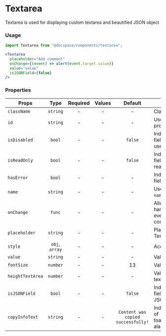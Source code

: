 # Textarea

Textarea is used for displaying custom textarea and beautified JSON object

### Usage

```js
import Textarea from "@docspace/components/textarea";
```

```jsx
<Textarea
  placeholder="Add comment"
  onChange={(event) => alert(event.target.value)}
  value="value"
  isJSONField={false}
/>
```

### Properties

| Props            |      Type      | Required | Values | Default | Description                                              |
| ---------------- | :------------: | :------: | :----: | :-----: | -------------------------------------------------------- |
| `className`      |    `string`    |    -     |   -    |    -    | Class name                                               |
| `id`             |    `string`    |    -     |   -    |    -    | Used as HTML `id` property                               |
| `isDisabled`     |     `bool`     |    -     |   -    | `false` | Indicates that the field cannot be used                  |
| `isReadOnly`     |     `bool`     |    -     |   -    | `false` | Indicates that the field is displaying read-only content |
| `hasError`       |     `bool`     |    -     |   -    |    -    | Indicates the input field has an error                   |
| `name`           |    `string`    |    -     |   -    |    -    | Used as HTML `name` property                             |
| `onChange`       |     `func`     |    -     |   -    |    -    | Allow you to handle changing events of component         |
| `placeholder`    |    `string`    |    -     |   -    |    -    | Placeholder for Textarea                                 |
| `style`          | `obj`, `array` |    -     |   -    |    -    | Accepts css style                                        |
| `value`          |    `string`    |    -     |   -    |    -    | Value for Textarea                                       |
| `fontSize`       |    `number`    |    -     |   -    |   13    | Value for font-size                                      |
| `heightTextArea` |    `number`    |    -     |   -    |    -    | Value for height text-area                               |
| `isJSONField`    |    `bool`      |    -     |   -    | `false` | Indicates that the field is displaying JSON object       |
| `copyInfoText`   |    `string`    |    -     |   -    | `Content was copied successfully!` | Indicates the text of toast/informational alarm |